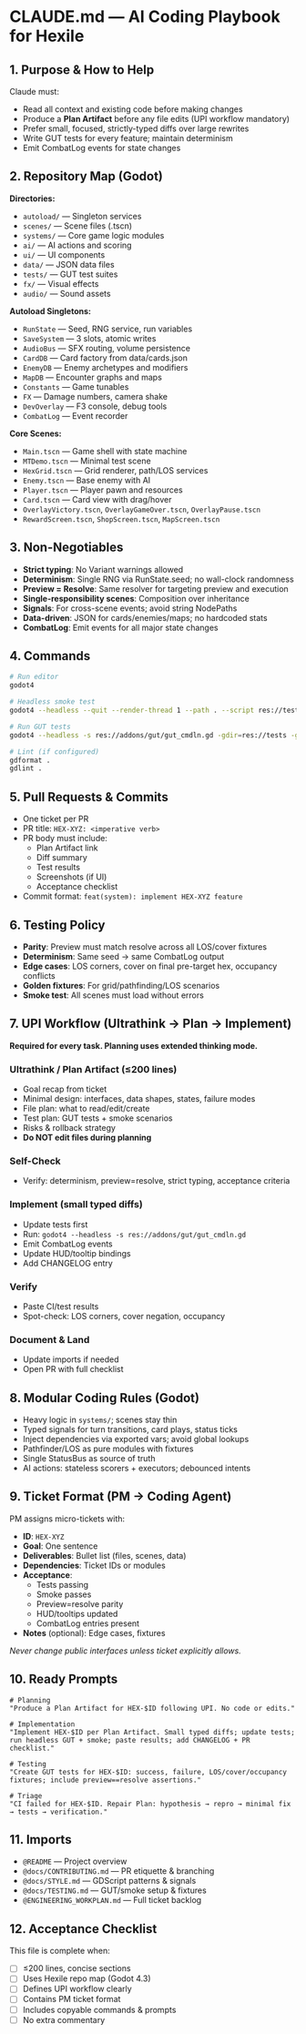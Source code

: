 # CLAUDE.md — AI Coding Playbook for Hexile

## 1. Purpose & How to Help

Claude must:
- Read all context and existing code before making changes
- Produce a **Plan Artifact** before any file edits (UPI workflow mandatory)
- Prefer small, focused, strictly-typed diffs over large rewrites
- Write GUT tests for every feature; maintain determinism
- Emit CombatLog events for state changes

## 2. Repository Map (Godot)

**Directories:**
- `autoload/` — Singleton services
- `scenes/` — Scene files (.tscn)
- `systems/` — Core game logic modules
- `ai/` — AI actions and scoring
- `ui/` — UI components
- `data/` — JSON data files
- `tests/` — GUT test suites
- `fx/` — Visual effects
- `audio/` — Sound assets

**Autoload Singletons:**
- `RunState` — Seed, RNG service, run variables
- `SaveSystem` — 3 slots, atomic writes
- `AudioBus` — SFX routing, volume persistence
- `CardDB` — Card factory from data/cards.json
- `EnemyDB` — Enemy archetypes and modifiers
- `MapDB` — Encounter graphs and maps
- `Constants` — Game tunables
- `FX` — Damage numbers, camera shake
- `DevOverlay` — F3 console, debug tools
- `CombatLog` — Event recorder

**Core Scenes:**
- `Main.tscn` — Game shell with state machine
- `MTDemo.tscn` — Minimal test scene
- `HexGrid.tscn` — Grid renderer, path/LOS services
- `Enemy.tscn` — Base enemy with AI
- `Player.tscn` — Player pawn and resources
- `Card.tscn` — Card view with drag/hover
- `OverlayVictory.tscn`, `OverlayGameOver.tscn`, `OverlayPause.tscn`
- `RewardScreen.tscn`, `ShopScreen.tscn`, `MapScreen.tscn`

## 3. Non-Negotiables

- **Strict typing**: No Variant warnings allowed
- **Determinism**: Single RNG via RunState.seed; no wall-clock randomness
- **Preview = Resolve**: Same resolver for targeting preview and execution
- **Single-responsibility scenes**: Composition over inheritance
- **Signals**: For cross-scene events; avoid string NodePaths
- **Data-driven**: JSON for cards/enemies/maps; no hardcoded stats
- **CombatLog**: Emit events for all major state changes

## 4. Commands

```bash
# Run editor
godot4

# Headless smoke test
godot4 --headless --quit --render-thread 1 --path . --script res://tests/smoke_runner.gd

# Run GUT tests
godot4 --headless -s res://addons/gut/gut_cmdln.gd -gdir=res://tests -ginclude_subdirs -gexit

# Lint (if configured)
gdformat .
gdlint .
```

## 5. Pull Requests & Commits

- One ticket per PR
- PR title: `HEX-XYZ: <imperative verb>`
- PR body must include:
  - Plan Artifact link
  - Diff summary
  - Test results
  - Screenshots (if UI)
  - Acceptance checklist
- Commit format: `feat(system): implement HEX-XYZ feature`

## 6. Testing Policy

- **Parity**: Preview must match resolve across all LOS/cover fixtures
- **Determinism**: Same seed → same CombatLog output
- **Edge cases**: LOS corners, cover on final pre-target hex, occupancy conflicts
- **Golden fixtures**: For grid/pathfinding/LOS scenarios
- **Smoke test**: All scenes must load without errors

## 7. UPI Workflow (Ultrathink → Plan → Implement)

**Required for every task. Planning uses extended thinking mode.**

### Ultrathink / Plan Artifact (≤200 lines)
- Goal recap from ticket
- Minimal design: interfaces, data shapes, states, failure modes
- File plan: what to read/edit/create
- Test plan: GUT tests + smoke scenarios
- Risks & rollback strategy
- **Do NOT edit files during planning**

### Self-Check
- Verify: determinism, preview=resolve, strict typing, acceptance criteria

### Implement (small typed diffs)
- Update tests first
- Run: `godot4 --headless -s res://addons/gut/gut_cmdln.gd`
- Emit CombatLog events
- Update HUD/tooltip bindings
- Add CHANGELOG entry

### Verify
- Paste CI/test results
- Spot-check: LOS corners, cover negation, occupancy

### Document & Land
- Update imports if needed
- Open PR with full checklist

## 8. Modular Coding Rules (Godot)

- Heavy logic in `systems/`; scenes stay thin
- Typed signals for turn transitions, card plays, status ticks
- Inject dependencies via exported vars; avoid global lookups
- Pathfinder/LOS as pure modules with fixtures
- Single StatusBus as source of truth
- AI actions: stateless scorers + executors; debounced intents

## 9. Ticket Format (PM → Coding Agent)

PM assigns micro-tickets with:
- **ID**: `HEX-XYZ`
- **Goal**: One sentence
- **Deliverables**: Bullet list (files, scenes, data)
- **Dependencies**: Ticket IDs or modules
- **Acceptance**: 
  - Tests passing
  - Smoke passes
  - Preview=resolve parity
  - HUD/tooltips updated
  - CombatLog entries present
- **Notes** (optional): Edge cases, fixtures

*Never change public interfaces unless ticket explicitly allows.*

## 10. Ready Prompts

```
# Planning
"Produce a Plan Artifact for HEX-$ID following UPI. No code or edits."

# Implementation
"Implement HEX-$ID per Plan Artifact. Small typed diffs; update tests; run headless GUT + smoke; paste results; add CHANGELOG + PR checklist."

# Testing
"Create GUT tests for HEX-$ID: success, failure, LOS/cover/occupancy fixtures; include preview==resolve assertions."

# Triage
"CI failed for HEX-$ID. Repair Plan: hypothesis → repro → minimal fix → tests → verification."
```

## 11. Imports

- `@README` — Project overview
- `@docs/CONTRIBUTING.md` — PR etiquette & branching
- `@docs/STYLE.md` — GDScript patterns & signals
- `@docs/TESTING.md` — GUT/smoke setup & fixtures
- `@ENGINEERING_WORKPLAN.md` — Full ticket backlog

## 12. Acceptance Checklist

This file is complete when:
- [ ] ≤200 lines, concise sections
- [ ] Uses Hexile repo map (Godot 4.3)
- [ ] Defines UPI workflow clearly
- [ ] Contains PM ticket format
- [ ] Includes copyable commands & prompts
- [ ] No extra commentary
